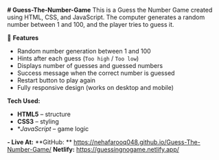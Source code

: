 **# Guess-The-Number-Game**
This is a Guess the Number Game created using HTML, CSS, and JavaScript. The computer generates a random number between 1 and 100, and the player tries to guess it.

 🚀 **Features**
-  Random number generation between 1 and 100  
-  Hints after each guess (`Too high` / `Too low`)  
-  Displays number of guesses and guessed numbers  
-  Success message when the correct number is guessed  
-  Restart button to play again  
-  Fully responsive design (works on desktop and mobile)

**Tech Used:**
- **HTML5** – structure  
- **CSS3** – styling   
- **JavaScript* – game logic

**- Live At:**
**GitHub: **  https://nehafarooq048.github.io/Guess-The-Number-Game/
**Netlify:** https://guessingnogame.netlify.app/

